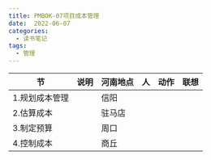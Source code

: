 ```yaml
---
title: PMBOK-07项目成本管理
date:  2022-06-07
categories:
  - 读书笔记
tags:
  - 管理
---
```


| 节             | 说明 | 河南地点 | 人   | 动作 | 联想 |
| -------------- | ---- | -------- | ---- | ---- | ---- |
| 1.规划成本管理 |      | 信阳     |      |      |      |
| 2.估算成本     |      | 驻马店   |      |      |      |
| 3.制定预算     |      | 周口     |      |      |      |
| 4.控制成本     |      | 商丘     |      |      |      |



